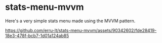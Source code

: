# stats-menu-mvvm
Here's a very simple stats menu made using the MVVM pattern.



https://github.com/erru-lt/stats-menu-mvvm/assets/90342602/fde28419-18e3-478f-bcb7-1d01a124ab85

